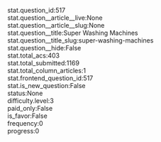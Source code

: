 stat.question_id:517  
stat.question__article__live:None  
stat.question__article__slug:None  
stat.question__title:Super Washing Machines  
stat.question__title_slug:super-washing-machines  
stat.question__hide:False  
stat.total_acs:403  
stat.total_submitted:1169  
stat.total_column_articles:1  
stat.frontend_question_id:517  
stat.is_new_question:False  
status:None  
difficulty.level:3  
paid_only:False  
is_favor:False  
frequency:0  
progress:0  
